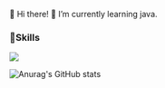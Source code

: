 <!--
**nayu1105/nayu1105** is a ✨ _special_ ✨ repository because its `README.md` (this file) appears on your GitHub profile.

Here are some ideas to get you started:

- 🔭 I’m currently working on ...
- 🌱 I’m currently learning ...
- 👯 I’m looking to collaborate on ...
- 🤔 I’m looking for help with ...
- 💬 Ask me about ...
- 📫 How to reach me: ...
- 😄 Pronouns: ...
- ⚡ Fun fact: ...
-->

👋 Hi there!
🌱 I’m currently learning java. 

### 💪Skills

<img src="https://img.shields.io/badge/JavaScript-F7DF1E?style=social&logo=JavaScript&logoColor=white"/>


![Anurag's GitHub stats](https://github-readme-stats.vercel.app/api?username=nayu1105&show_icons=true&theme=radical)
